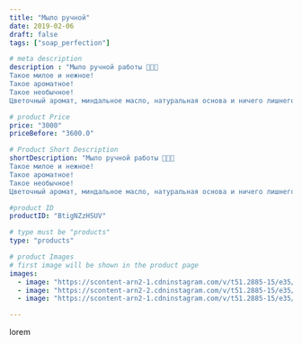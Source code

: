 ```yaml
---
title: "Мыло ручной"
date: 2019-02-06
draft: false
tags: ["soap_perfection"]

# meta description
description : "Мыло ручной работы 🌺🌺🌺
Такое милое и нежное!
Такое ароматное!
Такое необычное!
Цветочный аромат, миндальное масло, натуральная основа и ничего лишнего ❤️"

# product Price
price: "3000"
priceBefore: "3600.0"

# Product Short Description
shortDescription: "Мыло ручной работы 🌺🌺🌺
Такое милое и нежное!
Такое ароматное!
Такое необычное!
Цветочный аромат, миндальное масло, натуральная основа и ничего лишнего ❤️"

#product ID
productID: "BtigNZzHSUV"

# type must be "products"
type: "products"

# product Images
# first image will be shown in the product page
images:
  - image: "https://scontent-arn2-1.cdninstagram.com/v/t51.2885-15/e35/50740924_2109343149183976_8456036348233261391_n.jpg?se=7&tp=1&_nc_ht=scontent-arn2-1.cdninstagram.com&_nc_cat=104&_nc_ohc=2MkUvWU3ayIAX8iNHKK&oh=04d3d436cadce8d9ea5e3f507adbf01c&oe=606C6541&ig_cache_key=MTk3MzI4MTI0MTU3NjUwNjU4OQ%3D%3D.2"
  - image: "https://scontent-arn2-2.cdninstagram.com/v/t51.2885-15/e35/50249953_607426999706436_7660095639339912146_n.jpg?se=7&tp=1&_nc_ht=scontent-arn2-2.cdninstagram.com&_nc_cat=100&_nc_ohc=VVSuYSJXXBkAX9dNzB0&oh=efa32f197e321fc57d8047c88f39e88e&oe=606C8892&ig_cache_key=MTk3MzI4MTI0MTU3NjcwMTI2MQ%3D%3D.2"
  - image: "https://scontent-arn2-1.cdninstagram.com/v/t51.2885-15/e35/50576483_301724617365825_6611042088966466916_n.jpg?se=7&tp=1&_nc_ht=scontent-arn2-1.cdninstagram.com&_nc_cat=109&_nc_ohc=4VYcPypa3fkAX-hWolp&oh=914c65cf5ed3a8020050784f96159893&oe=606BAEE0&ig_cache_key=MTk3MzI4MTI0MTU2ODE2Njk5Mg%3D%3D.2"

---
```

lorem

